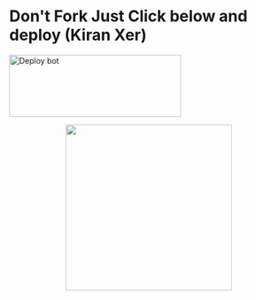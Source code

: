 # Don't Fork Just Click below and deploy (Kiran Xer)
<a href="https://dashboard.heroku.com/new-app?template=https://github.com/Kiranxer/deploy-raganork" target="blank"><img align="center" src="https://i.imgur.com/6rs61MY.png" alt="Deploy bot" height="112" width="310" /></a>

<p align="center">
  <a href="https://wa.me/919539060020">
    <img height="300" src="https://i.imgur.com/4iAODFB.jpg">
  </a>
</p>
